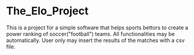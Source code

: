 # The_Elo_Project

This is a project for a simple software that helps sports bettors to create 
a power ranking of soccer("football") teams. All functionalities may be 
automatically. User only may insert the results of the matches with a 
csv file.


